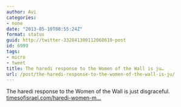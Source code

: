 ```yaml
---
author: Avi
categories:
- none
date: "2013-05-10T08:55:24Z"
format: status
guid: http://twitter-332841300112068610-post
id: 6999
tags:
- micro
- tweet
title: The haredi response to the Women of the Wall is ju…
url: /post/the-haredi-response-to-the-women-of-the-wall-is-ju/
---
```

The haredi response to the Women of the Wall is just disgraceful. [timesofisrael.com/haredi-women-m…](http://www.timesofisrael.com/haredi-women-mass-at-kotel-for-standoff-with-feminist-group/)